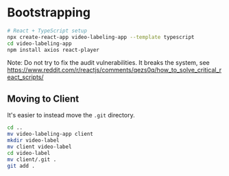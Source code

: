 # Bootstrapping

```sh
# React + TypeScript setup
npx create-react-app video-labeling-app --template typescript
cd video-labeling-app
npm install axios react-player
```

Note: Do not try to fix the audit vulnerabilities. It breaks the system, see https://www.reddit.com/r/reactjs/comments/qezs0q/how_to_solve_critical_react_scripts/

## Moving to Client

It's easier to instead move the `.git` directory.

```sh
cd ..
mv video-labeling-app client
mkdir video-label
mv client video-label
cd video-label
mv client/.git .
git add .
```

